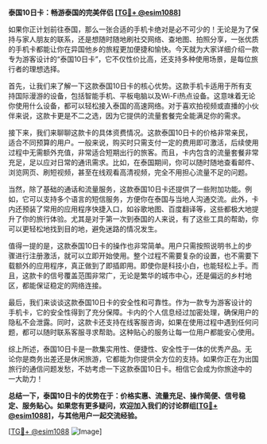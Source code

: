 **泰国10日卡：畅游泰国的完美伴侣 [[TG💪+ @esim1088](https://t.me/s/esim1088)]**

如果你正计划前往泰国，那么一张合适的手机卡绝对是必不可少的！无论是为了保持与家人朋友的联系，还是想随时随地刷社交网络、查地图、拍照分享，一张优质的手机卡都能让你在异国他乡的旅程更加便捷和愉快。今天就为大家详细介绍一款专为游客设计的“泰国10日卡”，它不仅性价比高，还支持多种使用场景，是每位旅行者的理想选择。

首先，让我们来了解一下这款泰国10日卡的核心优势。这款手机卡适用于所有支持国际漫游的设备，包括智能手机、平板电脑以及Wi-Fi热点设备。这意味着无论你使用什么设备，都可以轻松接入泰国的高速网络。对于喜欢拍视频或直播的小伙伴来说，这款卡更是不二之选，因为它提供的流量套餐完全能满足你的需求。

接下来，我们来聊聊这款卡的具体资费情况。这款泰国10日卡的价格非常亲民，适合不同预算的用户。一般来说，购买时只需支付一定的费用即可激活，后续使用过程中无需额外充值，非常适合短期出行的旅客。而且，卡内包含的流量套餐非常充足，足以应对日常的通讯需求。比如，在泰国期间，你可以随时随地查看邮件、浏览网页、刷短视频，甚至在线观看高清视频，完全不用担心流量不足的问题。

当然，除了基础的通话和流量服务，这款泰国10日卡还提供了一些附加功能。例如，它可以支持多个语言的短信服务，方便你在泰国与当地人沟通交流。此外，卡内还预装了常用的应用程序快捷入口，如谷歌地图、百度翻译等，这些都极大地提升了你的旅行体验。尤其是对于第一次到泰国的人来说，有了这些工具的帮助，你可以更轻松地找到目的地，避免迷路的情况发生。

值得一提的是，这款泰国10日卡的操作也非常简单。用户只需按照说明书上的步骤进行注册激活，就可以立即开始使用。整个过程不需要复杂的设置，也不需要下载额外的应用程序，真正做到了即插即用。即使你是科技小白，也能轻松上手。而且，这款卡的信号覆盖范围非常广，无论是繁华的城市中心，还是偏远的乡村地区，都能保证稳定的网络连接。

最后，我们来谈谈这款泰国10日卡的安全性和可靠性。作为一款专为游客设计的手机卡，它的安全性得到了充分保障。卡内的个人信息经过加密处理，确保用户的隐私不会泄露。同时，这款卡还支持在线客服咨询，如果在使用过程中遇到任何问题，都可以随时联系客服寻求帮助。这种贴心的服务让每一位用户都能安心使用。

综上所述，泰国10日卡是一款集实用性、便捷性、安全性于一体的优秀产品。无论你是商务出差还是休闲旅游，它都能为你提供全方位的支持。如果你正在为出国旅行的通信问题发愁，不妨考虑一下这款泰国10日卡。相信它会成为你旅途中的一大助力！

**总结一下，泰国10日卡的优势在于：价格实惠、流量充足、操作简便、信号稳定、服务贴心。如果您有更多疑问，欢迎加入我们的讨论群组[[TG💪+ @esim1088](https://t.me/s/esim1088)]，与其他用户一起交流经验。**

[[TG💪+ @esim1088](https://t.me/s/esim1088) ![Image](https://i.postimg.cc/4NQfJmqS/Snipaste-2025-05-13-00-14-12.png)]